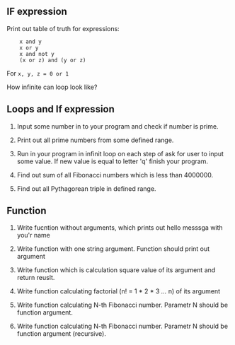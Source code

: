 ## IF expression
Print out table of truth for expressions:

```
	x and y
	x or y
	x and not y
	(x or z) and (y or z)
```

For `x, y, z = 0 or 1`

How infinite can loop look like?


## Loops and If expression

1. Input some number in to your program and 
check if number is prime.

2. Print out all prime numbers from some
defined range.

3. Run in your program in infinit loop on each step 
of ask for user to input some value. If new value 
is equal to letter 'q' finish your program.

4. Find out sum of all Fibonacci  numbers 
which is less than 4000000.

5. Find out all Pythagorean triple in defined range.

## Function

1. Write fucntion without arguments, which 
prints out hello messsga with you'r name

2. Write function with one string argument. 
Function should print out argument

3. Write function which is calculation square value 
of its argument and return reuslt.

4. Write function calculating 
factorial (n! = 1 * 2 * 3 *...* n) of its argument 

5. Write function calculating 
N-th Fibonacci number. Parametr N should 
be function argument.

5. Write function calculating 
N-th Fibonacci number. Parametr N should 
be function argument (recursive).

